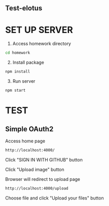 ## Test-elotus

# SET UP SERVER

1. Access homework directory

```bash
cd homework
```

2. Install package
```bash
npm install
```
3. Run server
```bash
npm start
```

# TEST

## Simple OAuth2

Access home page

```bash
http://localhost:4000/
```

Click "SIGN IN WITH GITHUB" button

Click "Upload image" button

Browser will redirect to upload page

```bash
http://localhost:4000/upload
```

Choose file and click "Upload your files" button
